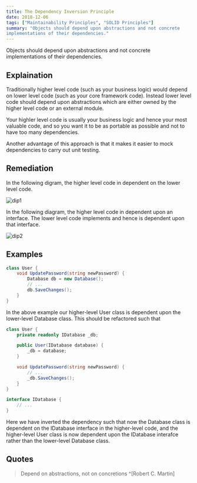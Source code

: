```yaml
---
title: The Dependency Inversion Principle
date: 2018-12-06
tags: ["Maintainability Principles", "SOLID Principles"]
summary: "Objects should depend upon abstractions and not concrete
implementations of their dependencies."
---
```


Objects should depend upon abstractions and not concrete implementations of
their dependencies.

## Explaination

Traditionally higher level code (such as your business logic) would depend on
lower level code (such as your core framework code). Instead lower level code
should depend upon abstractions which are either owned by the higher level code
or an external module.

Your highler level code is usually your business logic and hence your most
valuable code, and so you want it to be as portable as possible and not to
have too many dependencies.

Another advantage of this approach is that it makes it easier to mock
dependencies to carry out unit testing.

## Remediation

In the following digram, the higher level code in dependent on the lower level
code.

![dip1](/img/dip1.png)

In the following diagram, the higher level code in dependent upon an interface.
The lower level code implements and hence is dependent upon that interface.

![dip2](/img/dip2.png)

## Examples

```csharp
class User {
    void UpdatePassword(string newPassword) {
        Database db = new Database();
        // ...
        db.SaveChanges();
    }
}
```

In the above example our higher-level User class is dependent upon the
lower-level Database class. This should be refactored such that

```csharp
class User {
    private readonly IDatabase _db;

    public User(IDatabase database) {
        _db = database;
    }

    void UpdatePassword(string newPassword) {
        // ...
        _db.SaveChanges();
    }
}

interface IDatabase {
    // ...
}
```

Here we have inverted the dependency such that now the Database class is
dependent on the IDatabase interface in the higher-level code, and the
higher-level User class is now dependent upon the IDatabase interafce rather
than the lower-level Database class.

## Quotes

> Depend on abstractions, not on concretions ^[Robert C. Martin]